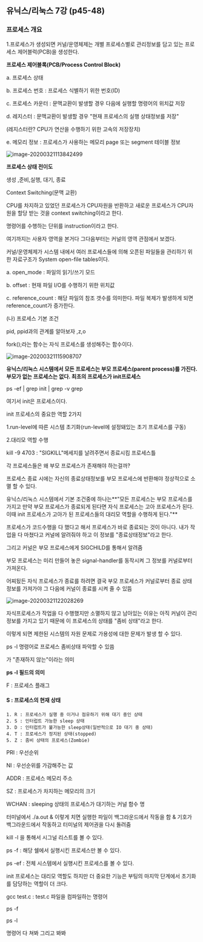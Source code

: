 ## 유닉스/리눅스 7강 (p45-48)

### 프로세스 개요

1.프로세스가 생성되면 커널/운영체제는 개별 프로세스별로 관리정보를 담고 있는 프로세스 제어블럭(PCB)을 생성한다.

**프로세스 제어블록(PCB/Process Control Block)**

a. 프로세스 상태

b. 프로세스 번호 : 프로세스 식별하기 위한 번호(ID)

c. 프로세스 카운터 : 문맥교환이 발생할 경우 다음에 실행할 명령어의 위치값 저장

d. 레지스터 : 문맥교환이 발생할 경우 "현재 프로세스의 실행 상태정보를 저장"

(레지스터란? CPU가 연산을 수행하기 위한 고속의 저장장치)

e. 메모리 정보 :  프로세스가 사용하는 메모리 page 또는 segment 테이블 정보

![image-20200321113842499](C:\Users\KAUstar\AppData\Roaming\Typora\typora-user-images\image-20200321113842499.png)

**프로세스 상태 전이도**

생성 ,준비,실행, 대기, 종료





Context Switching(문맥 교환)

CPU를 차지하고 있었던 프로세스가 CPU자원을 반환하고 새로운 프로세스가 CPU자원을 할당 받는 것을 context switching이라고 한다.



명령어를 수행하는 단위를 instruction이라고 한다.

여기까지는 사용자 영역을 본거다 그다음부터는 커널의 영역 관점에서 보겠다.



커널/운영체제가 시스템 내에서 여러 프로세스들에 의해 오픈된 파일들을 관리하기 위한 자료구조가 System open-file tables이다.

a. open_mode : 파일의 읽기/쓰기 모드

b. offset : 현재 파일 I/O를 수행하기 위한 위치값

c. reference_count : 해당 파일의 참조 갯수를 의미한다. 파일 복제가 발생하게 되면 reference_count가 증가한다.



(나) 프로세스 기본 조건

pid, ppid과의 관계를 알아보자 ,z,o

fork();라는 함수는 자식 프로세스를 생성해주는 함수이다.

 ![image-20200321115908707](C:\Users\KAUstar\AppData\Roaming\Typora\typora-user-images\image-20200321115908707.png)



**유닉스/리눅스 시스템에서 모든 프로세스는 부모 프로세스(parent process)를 가진다. 부모가 없는 프로세스는 없다. 최초의 프로세스가 init프로세스** 

ps -ef | grep init | grep -v grep

여기서 init은 프로세스이다.

init 프로세스의 중요한 역할 2가지

1.run-level에 따른 시스템 초기화(run-level에 설정돼있는 초기 프로세스를 구동)

2.대리모 역할 수행





kill -9 4703 : "SIGKILL"메세지를 날려주면서 종료시킴 프로세스틀



각 프로세스들은 왜 부모 프로세스가 존재해야 하는걸까?

프로세스 종료 시에는 자신의 종료상태정보를 부모 프로세스에 반환해야 정상적으로 소멸 할 수 있다.



유닉스/리눅스 시스템에서 기본 조건중에 하나는**"모든 프로세스는 부모 프로세스를 가지고 만약 부모 프로세스가 종료되게 된다면 자식 프로세스는 고아 프로세스가 된다. 이때 init 프로세스가 고아가 된 프로세스들의 대리모 역할을 수행하게 된다."**





프로세스가 코드수행을 다 했다고 해서 프로세스가 바로 종료되는 것이 아니다. 내가 작업을 다 마쳤다고 커널에 알려줘야 하고 이 정보를 "종료상태정보"라고 한다.

그리고 커널은 부모 프로세스에게 SIGCHILD를 통해서 알려줌

부모 프로세스는 미리 만들어 놓은 signal-handler를 동작시켜 그 정보를 커널로부터 가져온다.

어찌됬든 자식 프로세스가 종료를 하려면 결국 부모 프로세스가 커널로부터 종료 상태 정보를 가져가야 그 다음에 커널이 종료를 시켜 줄 수 있뜸

![image-20200321122028269](C:\Users\KAUstar\AppData\Roaming\Typora\typora-user-images\image-20200321122028269.png)



자식프로세스가 작업을 다 수행했지만 소멸하지 않고 남아있는 이유는 아직 커널이 관리 정보를 가지고 있기 때문에 이 프로세스의 상태를 "좀비 상태"라고 한다.

이렇게 되면 제한된 시스템의 자원 문제로 가용성에 대한 문제가 발생 할 수 있다.



ps -l 명령어로 프로세스 좀비상태 파악할 수 있씀

<defunct>가 "존재하지 않는"이라는 의미



**ps -l 필드의 의미**

F : 프로세스 플래그

#### S : 프로세스의 현재 상태

	1. R : 프로세스가 실행 중 이거나 점유하기 위해 대기 중인 상태
 	2. S : 인터럽트 가능한 sleep 상태
 	3. D : 인터럽트가 불가능한 sleep상태(일반적으로 IO 대기 중 상태)
 	4. T : 프로세스가 정지된 상태(stopped)
 	5. Z : 좀비 상태의 프로세스(Zombie)



PRI : 우선순위

NI : 우선순위를 가감해주는 값

ADDR : 프로세스 메모리 주소

SZ : 프로세스가 차지하는 메모리의 크기

WCHAN : sleeping 상태의 프로세스가 대기하는 커널 함수 명





터미널에서 ./a.out & 이렇게 치면 실행한 파일이 백그라운드에서 작동을 함 & 기호가 백그라운드에서 작동하고 터미널의 제어권을 다시 돌려줌



kill -l 을 통해서 시그널 리스트를 볼 수 있다.



ps -f : 해당 쉘에서 실행시킨 프로세스만 볼 수 있다.

ps -ef : 전체 시스템에서 실행시킨 프로세스를 볼 수 있다.



init 프로세스는 대리모 역할도 하지만 더 중요한 기능은 부팅의 마지막 단계에서 초기화를 담당하는 역할이 더 크다.



gcc test.c : test.c 파일을 컴파일하는 명령어



ps -f

ps -l

명령어 다 쳐봐 그리고 봐봐